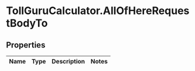 # TollGuruCalculator.AllOfHereRequestBodyTo

## Properties
Name | Type | Description | Notes
------------ | ------------- | ------------- | -------------
